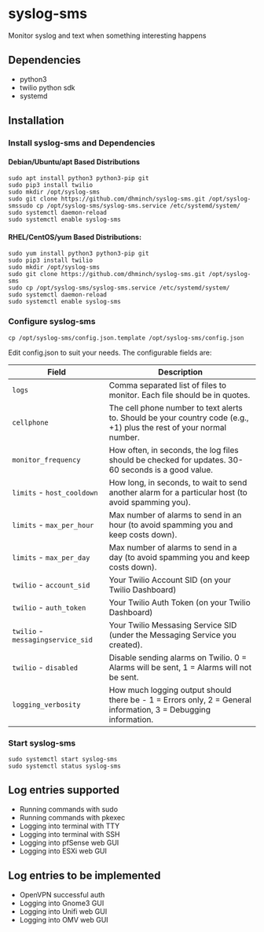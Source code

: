 # syslog-sms
Monitor syslog and text when something interesting happens

## Dependencies

- python3
- twilio python sdk
- systemd

## Installation

### Install syslog-sms and Dependencies

#### Debian/Ubuntu/apt Based Distributions
```
sudo apt install python3 python3-pip git
sudo pip3 install twilio
sudo mkdir /opt/syslog-sms
sudo git clone https://github.com/dhminch/syslog-sms.git /opt/syslog-smssudo cp /opt/syslog-sms/syslog-sms.service /etc/systemd/system/
sudo systemctl daemon-reload
sudo systemctl enable syslog-sms
```

#### RHEL/CentOS/yum Based Distributions:

```
sudo yum install python3 python3-pip git
sudo pip3 install twilio
sudo mkdir /opt/syslog-sms
sudo git clone https://github.com/dhminch/syslog-sms.git /opt/syslog-sms
sudo cp /opt/syslog-sms/syslog-sms.service /etc/systemd/system/
sudo systemctl daemon-reload
sudo systemctl enable syslog-sms
```

### Configure syslog-sms

```
cp /opt/syslog-sms/config.json.template /opt/syslog-sms/config.json
```

Edit config.json to suit your needs. The configurable fields are:

| Field | Description |
| --- | --- |
| `logs` | Comma separated list of files to monitor. Each file should be in quotes. |
| `cellphone` | The cell phone number to text alerts to. Should be your country code (e.g., +1) plus the rest of your normal number. |
| `monitor_frequency` | How often, in seconds, the log files should be checked for updates. 30-60 seconds is a good value. |
| `limits` - `host_cooldown` | How long, in seconds, to wait to send another alarm for a particular host (to avoid spamming you). |
| `limits` - `max_per_hour` | Max number of alarms to send in an hour (to avoid spamming you and keep costs down). |
| `limits` - `max_per_day` | Max number of alarms to send in a day (to avoid spamming you and keep costs down). |
| `twilio` - `account_sid` | Your Twilio Account SID (on your Twilio Dashboard) |
| `twilio` - `auth_token` | Your Twilio Auth Token (on your Twilio Dashboard)  |
| `twilio` - `messagingservice_sid` | Your Twilio Messasing Service SID (under the Messaging Service you created). |
| `twilio` - `disabled` | Disable sending alarms on Twilio. 0 = Alarms will be sent, 1 = Alarms will not be sent. |
| `logging_verbosity` | How much logging output should there be - 1 = Errors only, 2 = General information, 3 = Debugging information. |

### Start syslog-sms

```
sudo systemctl start syslog-sms
sudo systemctl status syslog-sms
```

## Log entries supported

- Running commands with sudo
- Running commands with pkexec
- Logging into terminal with TTY
- Logging into terminal with SSH
- Logging into pfSense web GUI
- Logging into ESXi web GUI

## Log entries to be implemented

- OpenVPN successful auth
- Logging into Gnome3 GUI
- Logging into Unifi web GUI
- Logging into OMV web GUI